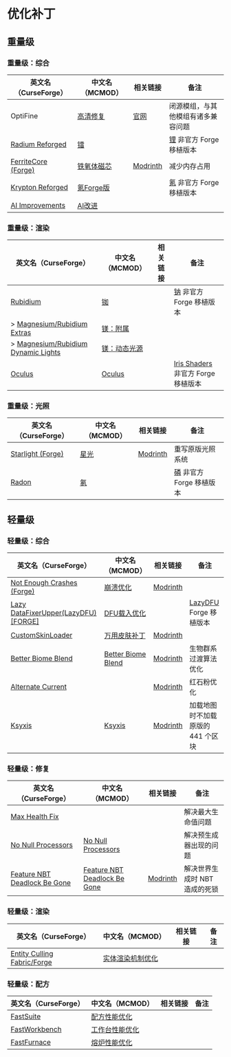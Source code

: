 # 优化补丁

## 重量级

### 重量级：综合

| 英文名（CurseForge）                                                              | 中文名（MCMOD）                                    | 相关链接                                          | 备注                                                             |
| --------------------------------------------------------------------------------- | -------------------------------------------------- | ------------------------------------------------- | ---------------------------------------------------------------- |
| OptiFine                                                                          | [高清修复](https://www.mcmod.cn/class/36.html)     | [官网](https://optifine.net/home)                 | 闭源模组，与其他模组有诸多兼容问题                               |
| [Radium Reforged](https://www.curseforge.com/minecraft/mc-mods/radium-reforged)   | [镭](https://www.mcmod.cn/class/5580.html)         |                                                   | [锂](https://www.mcmod.cn/class/2292.html) 非官方 Forge 移植版本 |
| [FerriteCore (Forge)](https://www.curseforge.com/minecraft/mc-mods/ferritecore)   | [铁氧体磁芯](https://www.mcmod.cn/class/3888.html) | [Modrinth](https://modrinth.com/mod/ferrite-core) | 减少内存占用                                                     |
| [Krypton Reforged](https://www.curseforge.com/minecraft/mc-mods/krypton-reforged) | [氪Forge版](https://www.mcmod.cn/class/5146.html)  |                                                   | [氪](https://www.mcmod.cn/class/3399.html) 非官方 Forge 移植版本 |
| [AI Improvements](https://www.curseforge.com/minecraft/mc-mods/ai-improvements)   | [AI改进](https://www.mcmod.cn/class/1480.html)     |                                                   |                                                                  |

### 重量级：渲染

| 英文名（CurseForge）                                                                                       | 中文名（MCMOD）                                      | 相关链接 | 备注                                                                       |
| ---------------------------------------------------------------------------------------------------------- | ---------------------------------------------------- | -------- | -------------------------------------------------------------------------- |
| [Rubidium](https://www.curseforge.com/minecraft/mc-mods/rubidium)                                          | [铷](https://www.mcmod.cn/class/5608.html)           |          | [钠](https://www.mcmod.cn/class/2785.html) 非官方 Forge 移植版本           |
| > [Magnesium/Rubidium Extras](https://www.curseforge.com/minecraft/mc-mods/magnesium-extras)               | [镁：附属](https://www.mcmod.cn/class/5312.html)     |          |                                                                            |
| > [Magnesium/Rubidium Dynamic Lights](https://www.curseforge.com/minecraft/mc-mods/dynamiclights-reforged) | [镁：动态光源](https://www.mcmod.cn/class/5302.html) |          |                                                                            |
| [Oculus](https://www.curseforge.com/minecraft/mc-mods/oculus)                                              | [Oculus](https://www.mcmod.cn/class/5741.html)       |          | [Iris Shaders](https://www.mcmod.cn/class/3697.html) 非官方 Forge 移植版本 |

### 重量级：光照

| 英文名（CurseForge）                                                              | 中文名（MCMOD）                              | 相关链接                                             | 备注                                                             |
| --------------------------------------------------------------------------------- | -------------------------------------------- | ---------------------------------------------------- | ---------------------------------------------------------------- |
| [Starlight (Forge)](https://www.curseforge.com/minecraft/mc-mods/starlight-forge) | [星光](https://www.mcmod.cn/class/3303.html) | [Modrinth](https://modrinth.com/mod/starlight-forge) | 重写原版光照系统                                                 |
| [Radon](https://www.curseforge.com/minecraft/mc-mods/radon)                       | [氡](https://www.mcmod.cn/class/5911.html)   |                                                      | [磷](https://www.mcmod.cn/class/1766.html) 非官方 Forge 移植版本 |

## 轻量级

### 轻量级：综合

| 英文名（CurseForge）                                                                                | 中文名（MCMOD）                                            | 相关链接                                                | 备注                                                           |
| --------------------------------------------------------------------------------------------------- | ---------------------------------------------------------- | ------------------------------------------------------- | -------------------------------------------------------------- |
| [Not Enough Crashes (Forge)](https://www.curseforge.com/minecraft/mc-mods/not-enough-crashes-forge) | [崩溃优化](https://www.mcmod.cn/class/2441.html)           | [Modrinth](https://modrinth.com/mod/notenoughcrashes)   |                                                                |
| [Lazy DataFixerUpper(LazyDFU) [FORGE]](https://www.curseforge.com/minecraft/mc-mods/lazy-dfu-forge) | [DFU载入优化](https://www.mcmod.cn/class/3407.html)        |                                                         | [LazyDFU](https://www.mcmod.cn/class/3407.html) Forge 移植版本 |
| [CustomSkinLoader](https://www.curseforge.com/minecraft/mc-mods/customskinloader)                   | [万用皮肤补丁](https://www.mcmod.cn/class/883.html)        | [Modrinth](https://modrinth.com/mod/customskinloader)   |                                                                |
| [Better Biome Blend](https://www.curseforge.com/minecraft/mc-mods/better-biome-blend)               | [Better Biome Blend](https://www.mcmod.cn/class/6107.html) | [Modrinth](https://modrinth.com/mod/better-biome-blend) | 生物群系过渡算法优化                                           |
| [Alternate Current](https://www.curseforge.com/minecraft/mc-mods/alternate-current)                 |                                                            | [Modrinth](https://modrinth.com/mod/alternate-current)  | 红石粉优化                                                     |
| [Ksyxis](https://www.curseforge.com/minecraft/mc-mods/ksyxis)                                       | [Ksyxis](https://www.mcmod.cn/class/5104.html)             | [Modrinth](https://modrinth.com/mod/ksyxis)             | 加载地图时不加载原版的 441 个区块                              |

### 轻量级：修复

| 英文名（CurseForge）                                                                                      | 中文名（MCMOD）                                                      | 相关链接                                                          | 备注                          |
| --------------------------------------------------------------------------------------------------------- | -------------------------------------------------------------------- | ----------------------------------------------------------------- | ----------------------------- |
| [Max Health Fix](https://www.curseforge.com/minecraft/mc-mods/max-health-fix)                             |                                                                      |                                                                   | 解决最大生命值问题            |
| [No Null Processors](https://www.curseforge.com/minecraft/mc-mods/no-null-processors)                     | [No Null Processors](https://www.mcmod.cn/class/5585.html)           |                                                                   | 解决预生成器出现的问题        |
| [Feature NBT Deadlock Be Gone](https://www.curseforge.com/minecraft/mc-mods/feature-nbt-deadlock-be-gone) | [Feature NBT Deadlock Be Gone](https://www.mcmod.cn/class/5838.html) | [Modrinth](https://modrinth.com/mod/feature-nbt-deadlock-be-gone) | 解决世界生成时 NBT 造成的死锁 |

### 轻量级：渲染

| 英文名（CurseForge）                                                                      | 中文名（MCMOD）                                          | 相关链接 | 备注 |
| ----------------------------------------------------------------------------------------- | -------------------------------------------------------- | -------- | ---- |
| [Entity Culling Fabric/Forge](https://www.curseforge.com/minecraft/mc-mods/entityculling) | [实体渲染机制优化](https://www.mcmod.cn/class/3629.html) |          |      |

### 轻量级：配方

| 英文名（CurseForge）                                                        | 中文名（MCMOD）                                        | 相关链接 | 备注 |
| --------------------------------------------------------------------------- | ------------------------------------------------------ | -------- | ---- |
| [FastSuite](https://www.curseforge.com/minecraft/mc-mods/fastsuite)         | [配方性能优化](https://www.mcmod.cn/class/3822.html)   |          |      |
| [FastWorkbench](https://www.curseforge.com/minecraft/mc-mods/fastworkbench) | [工作台性能优化](https://www.mcmod.cn/class/1486.html) |          |      |
| [FastFurnace](https://www.curseforge.com/minecraft/mc-mods/fastfurnace)     | [熔炉性能优化](https://www.mcmod.cn/class/1485.html)   |          |      |
